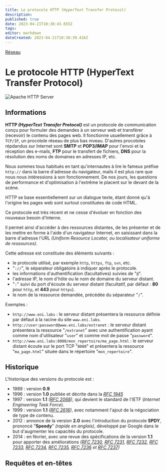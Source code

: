 ```yaml
---
title: Le protocole HTTP (HyperText Transfer Protocol)
description: 
published: true
date: 2023-04-21T10:38:43.655Z
tags: 
editor: markdown
dateCreated: 2023-04-21T10:38:39.416Z
---
```


<html>
<head>
    <link rel="stylesheet" href="https://use.fontawesome.com/releases/v5.13.0/css/all.css" integrity="sha384-Bfad6CLCknfcloXFOyFnlgtENryhrpZCe29RTifKEixXQZ38WheV+i/6YWSzkz3V" crossorigin="anonymous">
</head>

[ <i class="fas fa-chevron-circle-left"></i> Réseau ](reseau.md)

# <i class="fas fa-network-wired"></i> Le protocole HTTP (HyperText Transfer Protocol)

![Apache HTTP Server](../../img/network/url-http.jpg)

## <i class="far fa-lightbulb"></i> Informations


**HTTP _(HyperText Transfer Protocol)_** est un protocole de communication conçu pour formuler des demandes à un serveur web et transférer (recevoir) le contenu des pages web. Il fonctionne usuellement grâce à `TCP/IP`, un procotole réseau de plus bas niveau. D'autres procotoles répdandus sur Internet sont **SMTP** et **POP3/IMAP** pour l'envoi et la réception des e-mails, **FTP** pour le transfert de fichiers, **DNS** pour la résolution des noms de domaines en adresses IP, etc.

Nous sommes tous habitués en tant qu'internautes à lire le fameux préfixe `http://` dans la barre d'adresse du navigateur, mails il est plus rare que nous nous intéressions à son fonctionnement. De nos jours, les questions de performance et d'optimisation à l'extrême le placent sur le devant de la scène.

HTTP se base essentiellement sur un dialogue texte, étant donné qu'à l'origine les pages web sont surtout constituées de code HTML.

Ce protocole est très récent et ne cesse d'évoluer en fonction des nouveaux besoin d'Interne.

Il permet ainsi d'accéder à des ressources distantes, de les présenter et de les mettre en forme à l'aide d'un navigateur Internet, en saisissant dans la barre d'adresse l'URL _(Uniform Resource Locator, ou localisateur uniforme de ressources)_.

Cette adresse est constituée des éléments suivants :

- le protocole utilisé, par exemple `http`, `https`, `ftp`, `svn`, etc.
- "`://`", le séparateur obligatoire à indiquer après le protocole.
- les informations d'authentification (facultatives) suivies de "`@`".
- l'adresse IP, le nom d'hôte ou le nom de domaine du serveur distant.
- "`:`" suivi du port d'écoute du serveur distant (facultatif, par défaut : **80** pour `http`, et **443** pour `https`).
- le nom de la ressource demandée, précédée du séparateur "`/`".

Exemples :
- `http://www.eni.labs` : le serveur distant présentera la ressource définie par défaut à la racine du site `www.eni.labs`.
- `http://user:password@www.eni.labs/extranet` : le serveur distant présentera la ressource "`/extranet`" avec une authentification ayant comme nom d'utilisateur "`user`" et comme mot de passe "`password`".
- `http://www.eni.labs:8080/mon_repertoire/ma_page.html` : le serveur distant écoute sur le port TCP "`8080`" et présentera la ressource "`ma_page.html`" située dans le répertoire "`mon_repertoire`".


## Historique

L'historique des versions du protocole est :

- 1989 : version **0.9**
- 1996 : version **1.0** publiée et décrite dans la _[RFC 1945](https://tools.ietf.org/html/rfc1945)_
- 1997 : version **1.1** _([RFC 2068](https://tools.ietf.org/html/rfc2068))_, qui devient le standard de l'IETF (_Internet Engineering Task Force_).
- 1999 : version **1.1** _([RFC 2616](https://tools.ietf.org/html/rfc2616))_, avec notamment l'ajout de la négociation de type de contenu.
- 2012 : annonce de la version **2.0** avec l'introduction du protocole **SPDY**, prononcé "**Speedy**" _(rapide en anglais)_, développé par Google dans le but d'augmenter les capacités du protocole.
- 2014 : en février, avec une revue des spécifications de la version **1.1** pour apporter des améliorations _([RFC 7230](https://tools.ietf.org/html/rfc7230), [RFC 7231](https://tools.ietf.org/html/rfc7231), [RFC 7232](https://tools.ietf.org/html/rfc7232), [RFC 7233](https://tools.ietf.org/html/rfc7233), [RFC 7234](https://tools.ietf.org/html/rfc7234), [RFC 7235](https://tools.ietf.org/html/rfc7235), [RFC 7236](https://tools.ietf.org/html/rfc7236) et [RFC 7237](https://tools.ietf.org/html/rfc7237))_

## Requêtes et en-têtes
